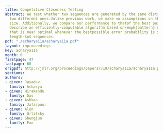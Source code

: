 ```yaml
---
title: Competitive Closeness Testing
abstract: We test whether two sequences are generated by the same distributionor by
  two different ones.Unlike previous work, we make no assumptions on the distributions'support
  size. Additionally, we compare our performance to thatof the best possible test.We
  describe an efficiently-computable algorithm based on\emph{pattern} maximum likelihood
  that is near optimal whenever the bestpossible error probability is $\le\exp(-14n^{2/3})$using
  length-$n$ sequences.
pdf: "./acharya11a/acharya11a.pdf"
layout: inproceedings
key: acharya11a
month: 0
firstpage: 47
lastpage: 68
origpdf: http://jmlr.org/proceedings/papers/v19/acharya11a/acharya11a.pdf
sections: 
authors:
- given: Jayadev
  family: Acharya
- given: Hirakendu
  family: Das
- given: Ashkan
  family: Jafarpour
- given: Alon
  family: Orlitsky
- given: Shengjun
  family: Pan
---
```


